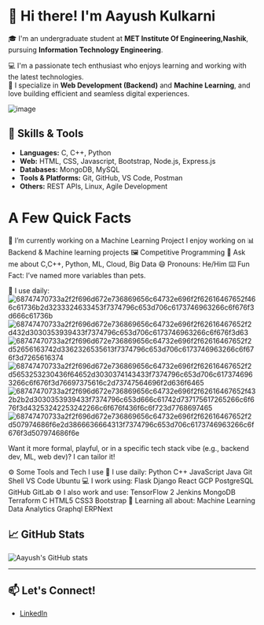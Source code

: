 
# 👋 Hi there! I'm Aayush Kulkarni

🎓 I'm an undergraduate student at **MET Institute Of Engineering,Nashik**, pursuing **Information Technology Engineering**.

💻 I'm a passionate tech enthusiast who enjoys learning and working with the latest technologies.  
🔧 I specialize in **Web Development (Backend)** and **Machine Learning**, and love building efficient and seamless digital experiences.


![image](https://github.com/user-attachments/assets/49ded47e-9e72-471c-812e-828ff32f597f)

## 🔧 Skills & Tools
- **Languages:** C, C++, Python
- **Web:** HTML, CSS, Javascript, Bootstrap, Node.js, Express.js
- **Databases:** MongoDB, MySQL
- **Tools & Platforms:** Git, GitHub, VS Code, Postman
- **Others:** REST APIs, Linux, Agile Development


 # A Few Quick Facts

 🔭 I’m currently working on a Machine Learning Project
  I enjoy working on
  📊 Backend & Machine learning projects
  🖼 Competitive Programming
  💬 Ask me about C,C++, Python, ML, Cloud, Big Data
  😄 Pronouns: He/Him
  ⌨️ Fun Fact: I’ve named more variables than pets.

🚀 I use daily:
![68747470733a2f2f696d672e736869656c64732e696f2f62616467652f466c61736b2d3233324633453f7374796c653d706c6173746963266c6f676f3d666c61736b](https://github.com/user-attachments/assets/e2e3e55a-7210-40f2-99a3-b97aa99c671d)![68747470733a2f2f696d672e736869656c64732e696f2f62616467652f2d432d3030353939433f7374796c653d706c6173746963266c6f676f3d63](https://github.com/user-attachments/assets/7a306171-732f-4ea9-85d6-e0ad36df0e17)![68747470733a2f2f696d672e736869656c64732e696f2f62616467652f2d52656163742d3362326535613f7374796c653d706c6173746963266c6f676f3d7265616374](https://github.com/user-attachments/assets/110996d0-f5ac-4aac-b368-5a3bc73801cc)![68747470733a2f2f696d672e736869656c64732e696f2f62616467652f2d5653253230436f64652d3030374143433f7374796c653d706c6173746963266c6f676f3d76697375616c2d73747564696f2d636f6465](https://github.com/user-attachments/assets/cc9cd814-3ce9-4d59-87da-463e26510625)![68747470733a2f2f696d672e736869656c64732e696f2f62616467652f432b2b2d3030353939433f7374796c653d666c61742d737175617265266c6f676f3d43253242253242266c6f676f436f6c6f723d7768697465](https://github.com/user-attachments/assets/18415959-1227-49c7-b23c-f66b60dcf7da)![68747470733a2f2f696d672e736869656c64732e696f2f62616467652f2d507974686f6e2d3866636664313f7374796c653d706c6173746963266c6f676f3d507974686f6e](https://github.com/user-attachments/assets/e6473c66-0216-465b-a35b-cbca98baeff5)

  Want it more formal, playful, or in a specific tech stack vibe (e.g., backend dev, ML, web dev)? I can tailor it!











   ⚙️ Some Tools and Tech I use
🚀 I use daily: Python C++ JavaScript Java Git Shell VS Code Ubuntu
💻 I work using: Flask Django React GCP PostgreSQL GitHub GitLab
⚙️ I also work and use: TensorFlow 2 Jenkins MongoDB Terraform C HTML5 CSS3 Bootstrap
🌱 Learning all about: Machine Learning Data Analytics Graphql ERPNext

 

## 📈 GitHub Stats

![Aayush's GitHub stats](https://github-readme-stats.vercel.app/api?username=AayushKulkarni36&show_icons=true&theme=radical)

---

## 📫 Let's Connect!
- [LinkedIn](linkedin.com/in/ayushkulkarni0932)



